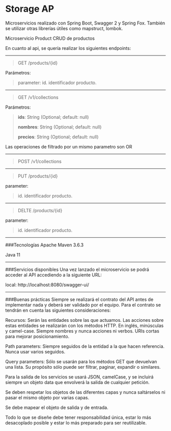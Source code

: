 # Storage AP
Microservicios realizado con Spring Boot, Swagger 2 y Spring Fox. También se utilizar otras librerías útiles como mapstruct, lombok.

Microservicio Product
CRUD de productos

En cuanto al api, se quería realizar los siguientes endpoints:

---

> GET /products/{id} 

Parámetros:
> parameter: id. identificador producto.
---
> GET /v1/collections

Parámetros:

> **ids**: String (Optional; default: null)
>
> **nombres**: String (Optional; default: null)
>
> **precios**: String (Optional; default: null)

Las operaciones de filtrado por un mismo parametro son OR

---
> POST /v1/collections

---

> PUT /products/{id}

parameter:
> id. identificador producto.

---

> DELTE /products/{id}

parameter:
> id. identificador producto.

---

###Tecnologías
Apache Maven 3.6.3

Java 11

---

###Servicios disponibles
Una vez lanzado el microservicio se podrá acceder al API accediendo a la siguiente URL:

local: http://localhost:8080/swagger-ui/

---

###Buenas prácticas
Siempre se realizará el contrato del API antes de implementar nada y deberá ser validado por el equipo. Para el contrato se tendrán en cuenta las siguientes consideraciones:

Recursos: Serán las entidades sobre las que actuamos. Las acciones sobre estas entidades se realizarán con los métodos HTTP. En inglés, minúsculas y camel-case. Siempre nombres y nunca acciones ni verbos. URIs cortas para mejorar posicionamiento.

Path parameters: Siempre seguidos de la entidad a la que hacen referencia. Nunca usar varios seguidos.

Query parameters: Sólo se usarán para los métodos GET que devuelvan una lista. Su propósito sólo puede ser filtrar, paginar, expandir o similares.

Para la salida de los servicios se usará JSON, camelCase, y se incluirá siempre un objeto data que envolverá la salida de cualquier petición.

Se deben respetar los objetos de las diferentes capas y nunca saltárselos ni pasar el mismo objeto por varias capas.

Se debe mapear el objeto de salida y de entrada.

Todo lo que se diseñe debe tener responsabilidad única, estar lo más desacoplado posible y estar lo más preparado para ser reutilizable.
